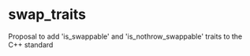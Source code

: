 swap_traits
===========

Proposal to add 'is_swappable' and 'is_nothrow_swappable' traits to the C++ standard
